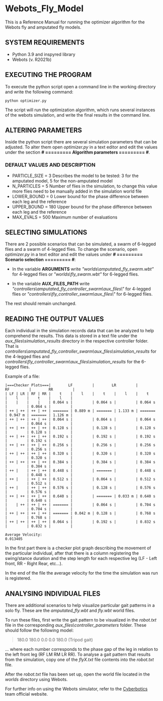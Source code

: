 # Webots_Fly_Model

This is a Reference Manual for running the optimizer algorithm for the Webots fly and amputated fly models.

## SYSTEM REQUIREMENTS

- Python 3.9 and inspyred library
- Webots (v. R2021b)

## EXECUTING THE PROGRAM

To execute the python script open a command line in the working directory and write the following command:

`python optimizer.py`

The script will run the optimization algorithm, which runs several instances of the webots simulation, and write the final results in the command line.

## ALTERING PARAMETERS

Inside the python script there are several simulation parameters that can be adjusted. To alter them open *optimizer.py* in a text editor and edit the values under the section **# ========= Algorithm parameters ========= #**.

### DEFAULT VALUES AND DESCRIPTION

- PARTICLE_SIZE = 3    Describes the model to be tested: 3 for the amputated model, 5 for the non-amputated model
- N_PARTICLES = 5      Number of flies in the simulation, to change this value more flies need to be manually added in the simulation world file
- LOWER_BOUND = 0      Lower bound for the phase difference between each leg and the reference
- UPPER_BOUND = 180    Upper bound for the phase difference between each leg and the reference
- MAX_EVALS = 500      Maximum number of evaluations

## SELECTING SIMULATIONS

There are 2 possible scenarios that can be simulated, a swarm of 6-legged flies and a swarm of 4-legged flies. To change the scenario, open *optimizer.py* in a text editor and edit the values under **# ========= Scenario selection ========= #**:

- In the variable **ARGUMENTS** write *"worlds\\amputated_fly_swarm.wbt"* for 4-legged flies or *"worlds\\fly_swarm.wbt"* for 6-legged flies.

- In the variable **AUX_FILES_PATH** write *"controllers\\amputated_fly_controller_swarm\\aux_files\\"* for 4-legged flies  or *"controllers\\fly_controller_swarm\\aux_files\\"* for 6-legged flies.

The rest should remain unchanged.

## READING THE OUTPUT VALUES

Each individual in the simulation records data that can be analyzed to help comprehend the results. This data is stored in a text file under the *aux_files\simulation_results* directory in the respective controller folder. That is *controllers\amputated_fly_controller_swarm\aux_files\simulation_results* for the 4-legged flies and *controllers\fly_controller_swarm\aux_files\simulation_results* for the 6-legged flies.

Example of a file:

	|===Checker Plots===|        LF         |        LR         |        RF         |        RR         |
	| LF | LR | RF | RR |    t    |    l    |    t    |    l    |    t    |    l    |    t    |    l    |
	|    |    |    |    | 0.064 s |         | 0.064 s |         | 0.064 s |         | 0.064 s |         |
	| ++ | ++ | ++ | ++ | ======= | 0.889 m | ======= | 1.133 m | ======= | 0.947 m | ======= | 1.126 m |
	| ++ | ++ | ++ | ++ | 0.064 s |         | 0.064 s |         | 0.064 s |         | 0.064 s |         |
	| ++ | ++ | ++ | ++ | 0.128 s |         | 0.128 s |         | 0.128 s |         | 0.128 s |         |
	| ++ | ++ | ++ | ++ | 0.192 s |         | 0.192 s |         | 0.192 s |         | 0.192 s |         |
	| ++ | ++ | ++ | ++ | 0.256 s |         | 0.256 s |         | 0.256 s |         | 0.256 s |         |
	| ++ | ++ | ++ | ++ | 0.320 s |         | 0.320 s |         | 0.320 s |         | 0.320 s |         |
	| ++ | ++ | ++ | ++ | 0.384 s |         | 0.384 s |         | 0.384 s |         | 0.384 s |         |
	| ++ |    | ++ | ++ | 0.448 s |         | ======= |         | 0.448 s |         | 0.448 s |         |
	| ++ |    | ++ | ++ | 0.512 s |         | 0.064 s |         | 0.512 s |         | 0.512 s |         |
	| ++ |    | ++ | ++ | 0.576 s |         | 0.128 s |         | 0.576 s |         | 0.576 s |         |
	| ++ | ++ | ++ | ++ | 0.640 s |         | ======= | 0.033 m | 0.640 s |         | 0.640 s |         |
	|    | ++ | ++ | ++ | ======= |         | 0.064 s |         | 0.704 s |         | 0.704 s |         |
	| ++ | ++ | ++ | ++ | ======= | 0.042 m | 0.128 s |         | 0.768 s |         | 0.768 s |         |
	| ++ | ++ | ++ | ++ | 0.064 s |         | 0.192 s |         | 0.832 s |         | 0.832 s |         |
	
	Average Velocity:
	0.013405

In the first part there is a checker plot graph describing the movement of the particular individual, after that there is a column registering the swing/stance duration and the step length for each respective leg (LF - Left front, RR - Right Rear, etc...).

In the end of the file the average velocity for the time the simulation was run is registered.

## ANALYSING INDIVIDUAL FILES

There are additional scenarios to help visualize particular gait patterns in a solo fly. These are the *amputated_fly.wbt* and *fly.wbt* world files.

To run these files, first write the gait pattern to be visualized in the *robot.txt* file in the corresponding *aux_files\controller_parameters* folder. These should follow the following model:

> 180.0 180.0 0.0 0.0 180.0 (Tripod gait)

... where each number corresponds to the phase gap of the leg in relation to the left front leg (RF LM RM LR RR). To analyse a gait pattern that results from the simulation, copy one of the *flyX.txt* file contents into the *robot.txt* file.

After the *robot.txt* file has been set up, open the world file located in the *worlds* directory using Webots. 

For further info on using the Webots simulator, refer to the [Cyberbotics](https://cyberbotics.com) team official website. 
